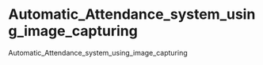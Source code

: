 # Automatic_Attendance_system_using_image_capturing
Automatic_Attendance_system_using_image_capturing
